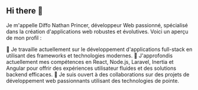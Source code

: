 ## Hi there 👋

Je m'appelle Diffo Nathan Princer, développeur Web passionné, spécialisé dans la création d'applications web robustes et évolutives. Voici un aperçu de mon profil :

🔭 Je travaille actuellement sur le développement d'applications full-stack en utilisant des frameworks et technologies modernes.
🌱 J'approfondis actuellement mes compétences en React, Node.js, Laravel, Inertia et Angular pour offrir des expériences utilisateur fluides et des solutions backend efficaces.
👯 Je suis ouvert à des collaborations sur des projets de développement web passionnants utilisant des technologies de pointe.

<!--
**diffonathan/diffonathan** is a ✨ _special_ ✨ repository because its `README.md` (this file) appears on your GitHub profile.

Here are some ideas to get you started:


- 🤔 I’m looking for help with ...
- 💬 Ask me about ...
- 📫 How to reach me: ...
- 😄 Pronouns: ...
- ⚡ Fun fact: ...
-->
